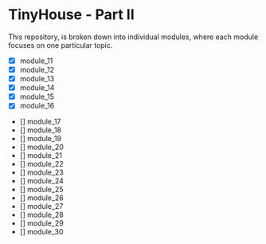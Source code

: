 # TinyHouse - Part II

This repository, is broken down into individual modules, where each module focuses on one particular topic.

- [x] module_11
- [x] module_12
- [x] module_13
- [x] module_14
- [x] module_15
- [x] module_16
- [] module_17
- [] module_18
- [] module_19
- [] module_20
- [] module_21
- [] module_22
- [] module_23
- [] module_24
- [] module_25
- [] module_26
- [] module_27
- [] module_28
- [] module_29
- [] module_30
